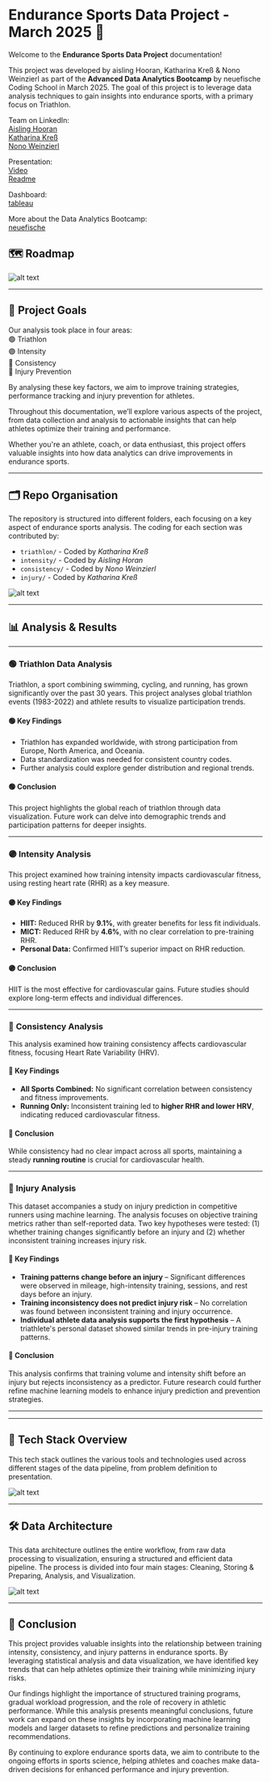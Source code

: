 # Endurance Sports Data Project - March 2025 🏅 

Welcome to the **Endurance Sports Data Project** documentation!  

This project was developed by aisling Hooran, Katharina Kreß & Nono Weinzierl as part of the **Advanced Data Analytics Bootcamp** by neuefische Coding School in March 2025. The goal of this project is to leverage data analysis techniques to gain insights into endurance sports, with a primary focus on Triathlon.  

Team on LinkedIn:  
[Aisling Hooran](https://www.linkedin.com/in/aisling-h)  
[Katharina Kreß](https://www.linkedin.com/in/kathkre)  
[Nono Weinzierl](https://www.linkedin.com/in/nonow)

Presentation:  
[Video](https://www.youtube.com/watch?v=QgPFDA-3sPc)  
[Readme]()

Dashboard:  
[tableau]()

More about the Data Analytics Bootcamp:  
[neuefische]()

## 🗺️ **Roadmap**
![alt text](visuals/Project-Roadmap-2.png)

---
## 🏁 **Project Goals**  

Our analysis took place in four areas:  
  🟢 Triathlon  
  🟣 Intensity  
  🔵 Consistency  
  🔴 Injury Prevention 

By analysing these key factors, we aim to improve  training strategies, performance tracking and injury prevention for athletes.

Throughout this documentation, we’ll explore various aspects of the project, from data collection and analysis to actionable insights that can help athletes optimize their training and performance.  

Whether you're an athlete, coach, or data enthusiast, this project offers valuable insights into how data analytics can drive improvements in endurance sports.  

---
## 🗂️ **Repo Organisation**  

The repository is structured into different folders, each focusing on a key aspect of endurance sports analysis. The coding for each section was contributed by:  

- `triathlon/` - Coded by *Katharina Kreß*  
- `intensity/` - Coded by *Aisling Horan*  
- `consistency/` - Coded by *Nono Weinzierl*  
- `injury/` - Coded by *Katharina Kreß*

![alt text](visuals/Datasets-&-Relations-2.png)

---
## 📊 **Analysis & Results**
---

### 🟢 **Triathlon Data Analysis**  
Triathlon, a sport combining swimming, cycling, and running, has grown significantly over the past 30 years. This project analyses global triathlon events (1983-2022) and athlete results to visualize participation trends.  

#### 🟢 **Key Findings**  
- Triathlon has expanded worldwide, with strong participation from Europe, North America, and Oceania.  
- Data standardization was needed for consistent country codes.  
- Further analysis could explore gender distribution and regional trends.  

#### 🟢 **Conclusion**  
This project highlights the global reach of triathlon through data visualization. Future work can delve into demographic trends and participation patterns for deeper insights.  

---
### 🟣 **Intensity Analysis**  
This project examined how training intensity impacts cardiovascular fitness, using resting heart rate (RHR) as a key measure.  

#### 🟣 **Key Findings**  
- **HIIT:** Reduced RHR by **9.1%**, with greater benefits for less fit individuals.  
- **MICT:** Reduced RHR by **4.6%**, with no clear correlation to pre-training RHR.  
- **Personal Data:** Confirmed HIIT’s superior impact on RHR reduction.  

#### 🟣 **Conclusion**  
HIIT is the most effective for cardiovascular gains. Future studies should explore long-term effects and individual differences.  

---
### 🔵 **Consistency Analysis**  
This analysis examined how training consistency affects cardiovascular fitness, focusing Heart Rate Variability (HRV).  

#### 🔵 **Key Findings**  
- **All Sports Combined:** No significant correlation between consistency and fitness improvements.  
- **Running Only:** Inconsistent training led to **higher RHR and lower HRV**, indicating reduced cardiovascular fitness.  

#### 🔵 **Conclusion**  
While consistency had no clear impact across all sports, maintaining a steady **running routine** is crucial for cardiovascular health.  

---
### 🔴 **Injury Analysis**  
This dataset accompanies a study on injury prediction in competitive runners using machine learning. The analysis focuses on objective training metrics rather than self-reported data. Two key hypotheses were tested: (1) whether training changes significantly before an injury and (2) whether inconsistent training increases injury risk.  

#### 🔴 **Key Findings**  
- **Training patterns change before an injury** – Significant differences were observed in mileage, high-intensity training, sessions, and rest days before an injury.  
- **Training inconsistency does not predict injury risk** – No correlation was found between inconsistent training and injury occurrence.  
- **Individual athlete data analysis supports the first hypothesis** – A triathlete's personal dataset showed similar trends in pre-injury training patterns.  

#### 🔴 **Conclusion**  
This analysis confirms that training volume and intensity shift before an injury but rejects inconsistency as a predictor. Future research could further refine machine learning models to enhance injury prediction and prevention strategies.  

---
---
## 🚀 **Tech Stack Overview**


This tech stack outlines the various tools and technologies used across different stages of the data pipeline, from problem definition to presentation.  

![alt text](visuals/Tooling-&-Tech-Stack-2.png)

---
## 🛠️ **Data Architecture**  

This data architecture outlines the entire workflow, from raw data processing to visualization, ensuring a structured and efficient data pipeline. The process is divided into four main stages: Cleaning, Storing & Preparing, Analysis, and Visualization.  

![alt text](visuals/Data-Architecture-2.png)

---
## 📗 **Conclusion** 

This project provides valuable insights into the relationship between training intensity, consistency, and injury patterns in endurance sports. By leveraging statistical analysis and data visualization, we have identified key trends that can help athletes optimize their training while minimizing injury risks.  

Our findings highlight the importance of structured training programs, gradual workload progression, and the role of recovery in athletic performance. While this analysis presents meaningful conclusions, future work can expand on these insights by incorporating machine learning models and larger datasets to refine predictions and personalize training recommendations.  

By continuing to explore endurance sports data, we aim to contribute to the ongoing efforts in sports science, helping athletes and coaches make data-driven decisions for enhanced performance and injury prevention.  



